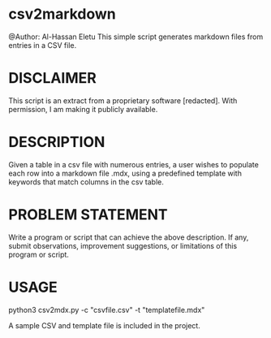 # csv2markdown
@Author: Al-Hassan Eletu
This simple script generates markdown files from entries in a CSV file.

# DISCLAIMER
This script is an extract from a proprietary software [redacted]. With permission, I am 
  making it publicly available. 

# DESCRIPTION
Given a table in a csv file with numerous entries, a user wishes to populate each row into
  a markdown file .mdx, using a predefined template with keywords that match columns in the
  csv table.

# PROBLEM STATEMENT
  Write a program or script that can achieve the above description. If any, submit
  observations, improvement suggestions, or limitations of this program or script.

# USAGE
python3 csv2mdx.py -c "csvfile.csv" -t "templatefile.mdx"

A sample CSV and template file is included in the project.

